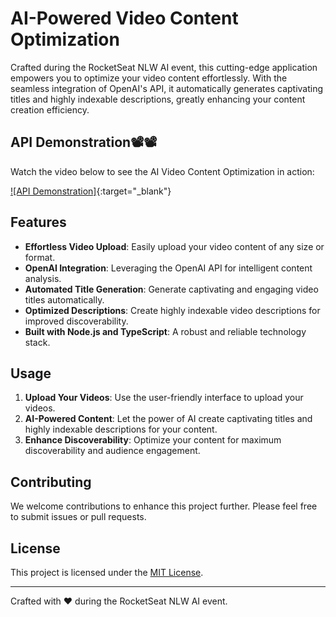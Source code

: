 # AI-Powered Video Content Optimization

Crafted during the RocketSeat NLW AI event, this cutting-edge application empowers you to optimize your video content effortlessly. With the seamless integration of OpenAI's API, it automatically generates captivating titles and highly indexable descriptions, greatly enhancing your content creation efficiency.

## API Demonstration📽️📽️

Watch the video below to see the AI Video Content Optimization in action:

[![API Demonstration]](https://www.linkedin.com/posts/taiz-alves-664a081_nlwai-inteligenciaartificial-developer-activity-7108995339394674688-X_1y?utm_source=share&utm_medium=member_desktop){:target="_blank"}



## Features

- **Effortless Video Upload**: Easily upload your video content of any size or format.
- **OpenAI Integration**: Leveraging the OpenAI API for intelligent content analysis.
- **Automated Title Generation**: Generate captivating and engaging video titles automatically.
- **Optimized Descriptions**: Create highly indexable video descriptions for improved discoverability.
- **Built with Node.js and TypeScript**: A robust and reliable technology stack.

## Usage

1. **Upload Your Videos**: Use the user-friendly interface to upload your videos.
2. **AI-Powered Content**: Let the power of AI create captivating titles and highly indexable descriptions for your content.
3. **Enhance Discoverability**: Optimize your content for maximum discoverability and audience engagement.


## Contributing

We welcome contributions to enhance this project further. Please feel free to submit issues or pull requests.

## License

This project is licensed under the [MIT License](LICENSE).

---

Crafted with ❤️ during the RocketSeat NLW AI event.
